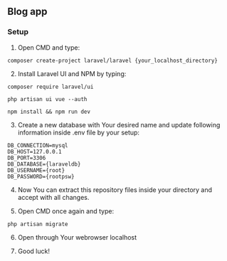 ## Blog app
### Setup

1. Open CMD and type:
```
composer create-project laravel/laravel {your_localhost_directory}
```
2. Install Laravel UI and NPM by typing:
```
composer require laravel/ui
```
```
php artisan ui vue --auth
```
```
npm install && npm run dev
```
3. Create a new database with Your desired name and update following information inside .env file by your setup:
```
DB_CONNECTION=mysql
DB_HOST=127.0.0.1     
DB_PORT=3306          
DB_DATABASE={laraveldb} 
DB_USERNAME={root}    
DB_PASSWORD={rootpsw}   
```
4. Now You can extract this repository files inside your directory and accept with all changes.

5. Open CMD once again and type:
```
php artisan migrate
```
6. Open through Your webrowser localhost

7. Good luck!



